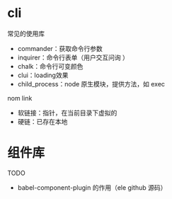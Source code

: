 # cli

常见的使用库

+ commander：获取命令行参数
+ inquirer：命令行表单（用户交互问询 ）
+ chalk：命令行可变颜色
+ clui：loading效果
+ child_process：node 原生模块，提供方法，如 exec



nom link

+ 软链接：指针，在当前目录下虚拟的
+ 硬链：已存在本地



# 组件库

TODO

+ babel-component-plugin 的作用（ele github 源码）









